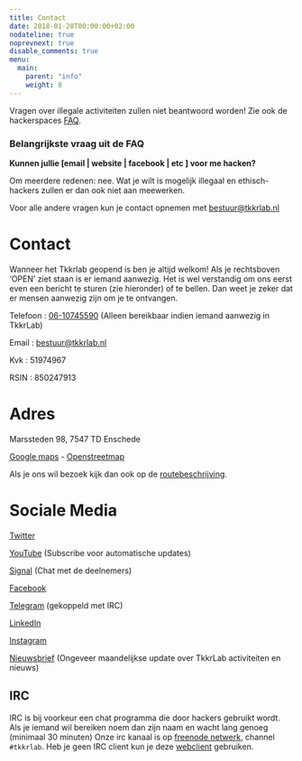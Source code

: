 ```yaml
---
title: Contact
date: 2018-01-28T00:00:00+02:00
nodateline: true
noprevnext: true
disable_comments: true
menu:
  main:
    parent: "info"
    weight: 8
---
```


Vragen over illegale activiteiten zullen niet beantwoord worden! Zie ook de hackerspaces [FAQ](https://hackerspaces.nl/faq/).

### Belangrijkste vraag uit de FAQ

**Kunnen jullie [email | website | facebook | etc ] voor me hacken?**

Om meerdere redenen: nee. Wat je wilt is mogelijk illegaal en ethisch-hackers zullen er dan ook niet aan meewerken.

Voor alle andere vragen kun je contact opnemen met <bestuur@tkkrlab.nl>

# Contact
	
Wanneer het Tkkrlab geopend is ben je altijd welkom! Als je rechtsboven ‘OPEN’ ziet staan is er iemand aanwezig. Het is wel verstandig om ons eerst even een bericht te sturen (zie hieronder) of te bellen. Dan weet je zeker dat er mensen aanwezig zijn om je te ontvangen.
  
Telefoon : [06-10745590](tel:06-10745590) (Alleen bereikbaar indien iemand aanwezig in TkkrLab)

Email : <bestuur@tkkrlab.nl>

Kvk : 51974967

RSIN : 850247913

# Adres
Marssteden 98, 
7547 TD Enschede

[Google maps](https://www.google.com/maps/place/Marssteden+98,+7547+TD+Enschede/) -   [Openstreetmap](https://www.openstreetmap.org/search?query=marssteden%2098%2Censchede#map=19/52.21634/6.82055)

Als je ons wil bezoek kijk dan ook op de [routebeschrijving](/routebeschrijving/).

# Sociale Media
[Twitter](https://twitter.com/tkkrlab)

[YouTube](https://youtube.com/tkkrlab/) (Subscribe voor automatische updates)

[Signal](https://signal.group/#CjQKICdkxuH3fu30cXLdgkZxcwgeZ0Qdx8GDsBmF6y8Hr7O_EhDqDIXKqTN9d57vxfOgfRV6) (Chat met de deelnemers)

[Facebook](https://facebook.com/tkkrlab)

[Telegram](https://t.me/joinchat/EHlAHUhm5T-FYewjP0-aOg) (gekoppeld met IRC)

[LinkedIn](https://www.linkedin.com/company/tkkrlab)

[Instagram](https://www.instagram.com/tkkrlab/)

[Nieuwsbrief](http://eepurl.com/gLxrLD) (Ongeveer maandelijkse update over TkkrLab activiteiten en nieuws)

## IRC
IRC is bij voorkeur een chat programma die door hackers gebruikt wordt.
Als je iemand wil bereiken noem dan zijn naam en wacht lang genoeg (minimaal 30 minuten)
Onze irc kanaal is op [freenode netwerk](irc://freenode.net/tkkrlab), channel ```#tkkrlab```.
Heb je geen IRC client kun je deze [webclient](http://webchat.freenode.net/?randomnick=1&channels=%23tkkrlab&uio=d4) gebruiken.
